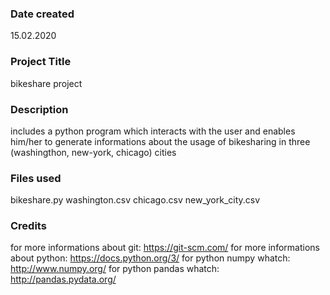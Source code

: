 ### Date created
15.02.2020

### Project Title
bikeshare project

### Description
includes a python program which interacts with the user and enables him/her to generate informations
about the usage of bikesharing in three (washingthon, new-york, chicago) cities

### Files used
bikeshare.py
washington.csv
chicago.csv
new_york_city.csv

### Credits
for more informations about git:  https://git-scm.com/
for more informations about python:  https://docs.python.org/3/
for python numpy whatch: http://www.numpy.org/
for python pandas whatch: http://pandas.pydata.org/

